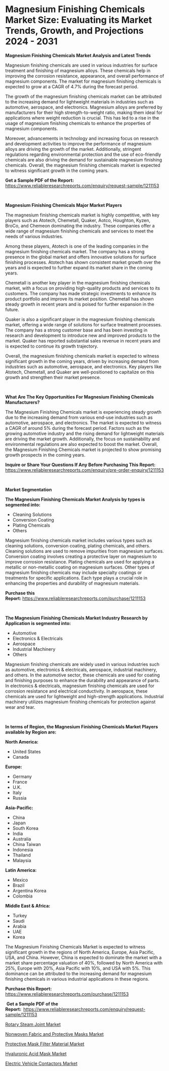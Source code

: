 <p><h1>Magnesium Finishing Chemicals Market Size: Evaluating its Market Trends, Growth, and Projections 2024 - 2031</h1></p><p><strong>Magnesium Finishing Chemicals Market Analysis and Latest Trends</strong></p>
<p><p>Magnesium finishing chemicals are used in various industries for surface treatment and finishing of magnesium alloys. These chemicals help in improving the corrosion resistance, appearance, and overall performance of magnesium components. The market for magnesium finishing chemicals is expected to grow at a CAGR of 4.7% during the forecast period.</p><p>The growth of the magnesium finishing chemicals market can be attributed to the increasing demand for lightweight materials in industries such as automotive, aerospace, and electronics. Magnesium alloys are preferred by manufacturers for their high strength-to-weight ratio, making them ideal for applications where weight reduction is crucial. This has led to a rise in the usage of magnesium finishing chemicals to enhance the properties of magnesium components.</p><p>Moreover, advancements in technology and increasing focus on research and development activities to improve the performance of magnesium alloys are driving the growth of the market. Additionally, stringent regulations regarding environmental protection and the use of eco-friendly chemicals are also driving the demand for sustainable magnesium finishing chemicals. Overall, the magnesium finishing chemicals market is expected to witness significant growth in the coming years.</p></p>
<p><strong>Get a Sample PDF of the Report:&nbsp;</strong> <a href="https://www.reliableresearchreports.com/enquiry/request-sample/1211153">https://www.reliableresearchreports.com/enquiry/request-sample/1211153</a></p>
<p>&nbsp;</p>
<p><strong>Magnesium Finishing Chemicals Major Market Players</strong></p>
<p><p>The magnesium finishing chemicals market is highly competitive, with key players such as Atotech, Chemetall, Quaker, Aotco, Houghton, Kyzen, BroCo, and Chemeon dominating the industry. These companies offer a wide range of magnesium finishing chemicals and services to meet the needs of various industries.</p><p>Among these players, Atotech is one of the leading companies in the magnesium finishing chemicals market. The company has a strong presence in the global market and offers innovative solutions for surface finishing processes. Atotech has shown consistent market growth over the years and is expected to further expand its market share in the coming years.</p><p>Chemetall is another key player in the magnesium finishing chemicals market, with a focus on providing high-quality products and services to its customers. The company has made strategic investments to enhance its product portfolio and improve its market position. Chemetall has shown steady growth in recent years and is poised for further expansion in the future.</p><p>Quaker is also a significant player in the magnesium finishing chemicals market, offering a wide range of solutions for surface treatment processes. The company has a strong customer base and has been investing in research and development to introduce new and improved products to the market. Quaker has reported substantial sales revenue in recent years and is expected to continue its growth trajectory.</p><p>Overall, the magnesium finishing chemicals market is expected to witness significant growth in the coming years, driven by increasing demand from industries such as automotive, aerospace, and electronics. Key players like Atotech, Chemetall, and Quaker are well-positioned to capitalize on this growth and strengthen their market presence.</p></p>
<p>&nbsp;</p>
<p><strong>What Are The Key Opportunities For Magnesium Finishing Chemicals Manufacturers?</strong></p>
<p><p>The Magnesium Finishing Chemicals market is experiencing steady growth due to the increasing demand from various end-use industries such as automotive, aerospace, and electronics. The market is expected to witness a CAGR of around 5% during the forecast period. Factors such as the growing automotive industry and the rising demand for lightweight materials are driving the market growth. Additionally, the focus on sustainability and environmental regulations are also expected to boost the market. Overall, the Magnesium Finishing Chemicals market is projected to show promising growth prospects in the coming years.</p></p>
<p><strong>Inquire or Share Your Questions If Any Before Purchasing This Report:</strong> <a href="https://www.reliableresearchreports.com/enquiry/pre-order-enquiry/1211153">https://www.reliableresearchreports.com/enquiry/pre-order-enquiry/1211153</a></p>
<p>&nbsp;</p>
<p><strong>Market Segmentation</strong></p>
<p><strong>The Magnesium Finishing Chemicals Market Analysis by types is segmented into:</strong></p>
<p><ul><li>Cleaning Solutions</li><li>Conversion Coating</li><li>Plating Chemicals</li><li>Others</li></ul></p>
<p><p>Magnesium finishing chemicals market includes various types such as cleaning solutions, conversion coating, plating chemicals, and others. Cleaning solutions are used to remove impurities from magnesium surfaces. Conversion coating involves creating a protective layer on magnesium to improve corrosion resistance. Plating chemicals are used for applying a metallic or non-metallic coating on magnesium surfaces. Other types of magnesium finishing chemicals may include specialty coatings or treatments for specific applications. Each type plays a crucial role in enhancing the properties and durability of magnesium materials.</p></p>
<p><strong>Purchase this Report:&nbsp;</strong><a href="https://www.reliableresearchreports.com/purchase/1211153">https://www.reliableresearchreports.com/purchase/1211153</a></p>
<p>&nbsp;</p>
<p><strong>The Magnesium Finishing Chemicals Market Industry Research by Application is segmented into:</strong></p>
<p><ul><li>Automotive</li><li>Electronics & Electricals</li><li>Aerospace</li><li>Industrial Machinery</li><li>Others</li></ul></p>
<p><p>Magnesium finishing chemicals are widely used in various industries such as automotive, electronics & electricals, aerospace, industrial machinery, and others. In the automotive sector, these chemicals are used for coating and finishing purposes to enhance the durability and appearance of parts. In electronics & electricals, magnesium finishing chemicals are used for corrosion resistance and electrical conductivity. In aerospace, these chemicals are used for lightweight and high-strength applications. Industrial machinery utilizes magnesium finishing chemicals for protection against wear and tear.</p></p>
<p>&nbsp;</p>
<p><strong>In terms of Region, the Magnesium Finishing Chemicals Market Players available by Region are:</strong></p>
<p>
    <p> <strong> North America: </strong>
        <ul>
            <li>United States</li>
            <li>Canada</li>
        </ul>
        </p> 
    <p> <strong> Europe: </strong>
        <ul>
            <li>Germany</li>
            <li>France</li>
            <li>U.K.</li>
            <li>Italy</li>
            <li>Russia</li>
        </ul>
        </p> 
    <p> <strong> Asia-Pacific: </strong>
        <ul>
            <li>China</li>
            <li>Japan</li>
            <li>South Korea</li>
            <li>India</li>
            <li>Australia</li>
            <li>China Taiwan</li>
            <li>Indonesia</li>
            <li>Thailand</li>
            <li>Malaysia</li>
        </ul>
        </p> 
    <p> <strong> Latin America: </strong>
        <ul>
            <li>Mexico</li>
            <li>Brazil</li>
            <li>Argentina Korea</li>
            <li>Colombia</li>
        </ul>
        </p> 
    <p> <strong> Middle East & Africa: </strong>
        <ul>
            <li>Turkey</li>
            <li>Saudi</li>
            <li>Arabia</li>
            <li>UAE</li>
            <li>Korea</li>
        </ul>
    </p>
    </p>
<p><p>The Magnesium Finishing Chemicals Market is expected to witness significant growth in the regions of North America, Europe, Asia Pacific, USA, and China. However, China is expected to dominate the market with a market share percentage valuation of 40%, followed by North America with 25%, Europe with 20%, Asia Pacific with 10%, and USA with 5%. This dominance can be attributed to the increasing demand for magnesium finishing chemicals in various industrial applications in these regions.</p></p>
<p><strong>Purchase this Report: </strong><a href="https://www.reliableresearchreports.com/purchase/1211153">https://www.reliableresearchreports.com/purchase/1211153</a></p>
<p>&nbsp;<strong>Get a Sample PDF of the Report:&nbsp;&nbsp;</strong><a href="https://www.reliableresearchreports.com/enquiry/request-sample/1211153">https://www.reliableresearchreports.com/enquiry/request-sample/1211153</a></p>
<p><strong></strong></p>
<p><p><a href="https://github.com/dimitrishawkinswaynenp91rgz/Market-Research-Report-List-1/blob/main/rotary-steam-joint-market.md">Rotary Steam Joint Market</a></p><p><a href="https://medium.com/@dougfahey534/nonwoven-fabric-and-protective-masks-market-insight-market-trends-growth-forecasted-from-2024-to-64c66773fe10">Nonwoven Fabric and Protective Masks Market</a></p><p><a href="https://medium.com/@dougfahey534/protective-mask-filter-material-market-trends-and-market-analysis-forecasted-for-period-2024-2031-938049e1ae64">Protective Mask Filter Material Market</a></p><p><a href="https://medium.com/@kevinbarnes75/hyaluronic-acid-mask-market-furnishes-information-on-market-share-market-trends-and-market-growth-a47da59b3457">Hyaluronic Acid Mask Market</a></p><p><a href="https://github.com/danielneavesallisons03mba/Market-Research-Report-List-1/blob/main/electric-vehicle-contactors-market.md">Electric Vehicle Contactors Market</a></p></p>